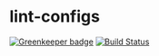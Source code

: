 # lint-configs

[![Greenkeeper badge](https://badges.greenkeeper.io/taka-sho/lint-configs.svg)](https://greenkeeper.io/)
[![Build Status](https://travis-ci.org/taka-sho/lint-configs.svg?branch=master)](https://travis-ci.org/taka-sho/lint-configs)
